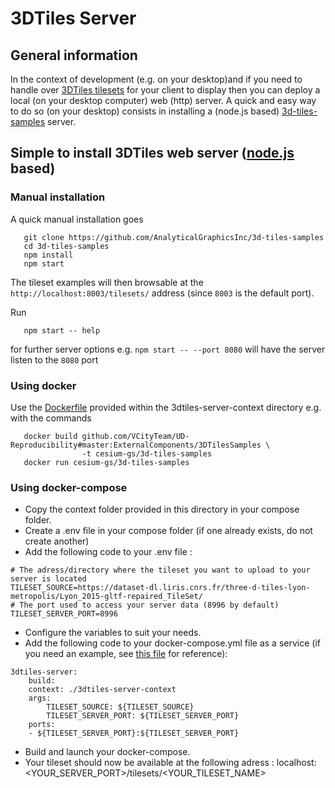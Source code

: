 # 3DTiles Server

## General information

In the context of development (e.g. on your desktop)and if you need to handle over [3DTiles tilesets](https://github.com/AnalyticalGraphicsInc/3d-tiles) for your client to display then you can deploy a local (on your desktop computer) web (http) server. A quick and easy way to do so (on your desktop) consists in installing a (node.js based) [3d-tiles-samples](https://github.com/AnalyticalGraphicsInc/3d-tiles-samples) server.

## Simple to install 3DTiles web server ([node.js](https://nodejs.org/en/) based) 

### Manual installation
A quick manual installation goes
```
   git clone https://github.com/AnalyticalGraphicsInc/3d-tiles-samples
   cd 3d-tiles-samples
   npm install
   npm start
```
The tileset examples will then browsable at the `http://localhost:8003/tilesets/` 
address (since `8003` is the default port).

Run
```
   npm start -- help
```
for further server options e.g. `npm start -- --port 8080` will have the server
listen to the `8080` port

### Using docker
Use the [Dockerfile](Dockerfile) provided within the 3dtiles-server-context directory e.g. with
the commands
```
   docker build github.com/VCityTeam/UD-Reproducibility#master:ExternalComponents/3DTilesSamples \
                -t cesium-gs/3d-tiles-samples
   docker run cesium-gs/3d-tiles-samples
```

### Using docker-compose

 - Copy the context folder provided in this directory in your compose folder.
 - Create a .env file in your compose folder (if one already exists, do not create another)
 - Add the following code to your .env file :
 ```
 # The adress/directory where the tileset you want to upload to your server is located 
 TILESET_SOURCE=https://dataset-dl.liris.cnrs.fr/three-d-tiles-lyon-metropolis/Lyon_2015-gltf-repaired_TileSet/
 # The port used to access your server data (8996 by default)
 TILESET_SERVER_PORT=8996
 ```
 - Configure the variables to suit your needs.
 - Add the following code to your docker-compose.yml file as a service (if you need an example, see [this file](./Example/docker-compose.yml) for reference):
 ```
 3dtiles-server:
     build:
     context: ./3dtiles-server-context
     args:
         TILESET_SOURCE: ${TILESET_SOURCE}
         TILESET_SERVER_PORT: ${TILESET_SERVER_PORT}
     ports:
     - ${TILESET_SERVER_PORT}:${TILESET_SERVER_PORT}
 ```
 - Build and launch your docker-compose.
 - Your tileset should now be available at the following adress : localhost:<YOUR_SERVER_PORT>/tilesets/<YOUR_TILESET_NAME>

